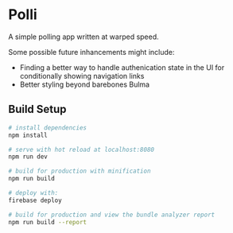 # Polli
A simple polling app written at warped speed.

Some possible future inhancements might include:
- Finding a better way to handle authenication state in the UI for
  conditionally showing navigation links
- Better styling beyond barebones Bulma

## Build Setup

``` bash
# install dependencies
npm install

# serve with hot reload at localhost:8080
npm run dev

# build for production with minification
npm run build

# deploy with:
firebase deploy

# build for production and view the bundle analyzer report
npm run build --report
```

